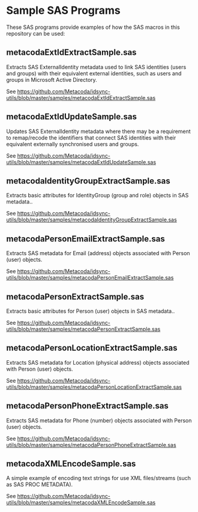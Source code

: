 # Sample SAS Programs

These SAS programs provide examples of how the SAS macros in this repository can be used: 

## metacodaExtIdExtractSample.sas

Extracts SAS ExternalIdentity metadata used to link SAS identities (users and groups) with their
equivalent external identities, such as users and groups in Microsoft Active Directory.

See <https://github.com/Metacoda/idsync-utils/blob/master/samples/metacodaExtIdExtractSample.sas>

## metacodaExtIdUpdateSample.sas

Updates SAS ExternalIdentity metadata where there may be a requirement to remap/recode the
identifiers that connect SAS identities with their equivalent externally synchronised users and
groups.

See <https://github.com/Metacoda/idsync-utils/blob/master/samples/metacodaExtIdUpdateSample.sas>
 
## metacodaIdentityGroupExtractSample.sas

Extracts basic attributes for IdentityGroup (group and role) objects in SAS metadata..

See <https://github.com/Metacoda/idsync-utils/blob/master/samples/metacodaIdentityGroupExtractSample.sas>

## metacodaPersonEmailExtractSample.sas

Extracts SAS metadata for Email (address) objects associated with Person (user) objects.

See <https://github.com/Metacoda/idsync-utils/blob/master/samples/metacodaPersonEmailExtractSample.sas>

## metacodaPersonExtractSample.sas

Extracts basic attributes for Person (user) objects in SAS metadata..

See <https://github.com/Metacoda/idsync-utils/blob/master/samples/metacodaPersonExtractSample.sas>

## metacodaPersonLocationExtractSample.sas

Extracts SAS metadata for Location (physical address) objects associated with Person (user) objects.

See <https://github.com/Metacoda/idsync-utils/blob/master/samples/metacodaPersonLocationExtractSample.sas>

## metacodaPersonPhoneExtractSample.sas

Extracts SAS metadata for Phone (number) objects associated with Person (user) objects.

See <https://github.com/Metacoda/idsync-utils/blob/master/samples/metacodaPersonPhoneExtractSample.sas>

## metacodaXMLEncodeSample.sas

A simple example of encoding text strings for use XML files/streams (such as SAS PROC METADATA).

See <https://github.com/Metacoda/idsync-utils/blob/master/samples/metacodaXMLEncodeSample.sas>
